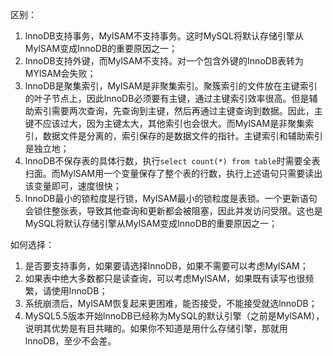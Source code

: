 区别：

1. lnnoDB支持事务，MylSAM不支持事务。这时MySQL将默认存储引擎从MylSAM变成InnoDB的重要原因之一；
2. InnoDB支持外键，而MylSAM不支持。对一个包含外键的InnoDB表转为MYlSAM会失败；
3. lnnoDB是聚集索引，MylSAM是非聚集索引。聚簇索引的文件放在主键索引的叶子节点上，因此lnnoDB必须要有主键，通过主键索引效率很高。但是辅助索引需要两次查询，先查询到主键，然后再通过主键查询到数据。因此，主键不应该过大，因为主键太大，其他索引也会很大。而MylSAM是非聚集索引，数据文件是分离的，索引保存的是数据文件的指针。主键索引和辅助索引是独立地；
4. lnnoDB不保存表的具体行数，执行`select count(*) from table`时需要全表扫面。而MylSAM用一个变量保存了整个表的行数，执行上述语句只需要读出该变量即可，速度很快；
5. lnnoDB最小的锁粒度是行锁，MylSAM最小的锁粒度是表锁。一个更新语句会锁住整张表，导致其他查询和更新都会被阻塞，因此并发访问受限。这也是MySQL将默认存储引擎从MylSAM变成lnnoDB的重要原因之一；

如何选择：

1. 是否要支持事务，如果要请选择lnnoDB，如果不需要可以考虑MylSAM；
2. 如果表中绝大多数都只是读查询，可以考虑MylSAM，如果既有读写也很频繁，请使用lnnoDB；
3. 系统崩溃后，MylSAM恢复起来更困难，能否接受，不能接受就选lnnoDB；
4. MySQL5.5版本开始lnnoDB已经称为MySQL的默认引擎（之前是MylSAM），说明其优势是有目共睹的。如果你不知道是用什么存储引擎，那就用lnnoDB，至少不会差。